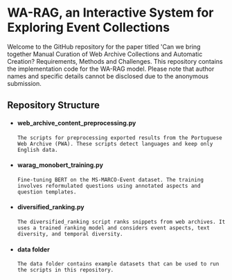 #  WA-RAG, an Interactive System for Exploring Event Collections

Welcome to the GitHub repository for the paper titled 'Can we bring together Manual Curation of Web Archive Collections and Automatic Creation? Requirements, Methods and Challenges. This repository contains the implementation code for the WA-RAG model. Please note that author names and specific details cannot be disclosed due to the anonymous submission.


## Repository Structure

* #### web_archive_content_preprocessing.py

      The scripts for preprocessing exported results from the Portuguese Web Archive (PWA). These scripts detect languages and keep only English data.

* #### warag_monobert_training.py

      Fine-tuning BERT on the MS-MARCO-Event dataset. The training involves reformulated questions using annotated aspects and question templates.

* #### diversified_ranking.py

      The diversified_ranking script ranks snippets from web archives. It uses a trained ranking model and considers event aspects, text diversity, and temporal diversity. 

* #### data folder

      The data folder contains example datasets that can be used to run the scripts in this repository.
